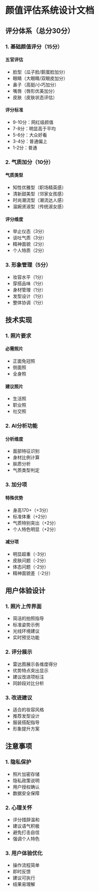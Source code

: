 # 颜值评估系统设计文档

## 评分体系（总分30分）

### 1. 基础颜值评分（15分）

#### 五官评估
- 脸型（瓜子脸/鹅蛋脸加分）
- 眼睛（大眼睛/双眼皮加分）
- 鼻子（高挺/小巧加分）
- 嘴唇（唇形优美加分）
- 皮肤（皮肤状态评估）

#### 评分标准
- 9-10分：网红级颜值
- 7-8分：明显高于平均
- 5-6分：大众好看
- 3-4分：普通偏上
- 1-2分：普通

### 2. 气质加分（10分）

#### 气质类型
- 知性优雅型（职场精英感）
- 清新甜美型（邻家女孩感）
- 时尚潮流型（潮流达人感）
- 温婉贤淑型（传统淑女感）

#### 评分维度
- 举止仪态（3分）
- 谈吐气质（3分）
- 精神面貌（2分）
- 个人特质（2分）

### 3. 形象管理（5分）
- 妆容水平（1分）
- 穿搭品味（1分）
- 身材管理（1分）
- 发型设计（1分）
- 整体协调（1分）

## 技术实现

### 1. 照片要求

#### 必需照片
- 正面免冠照
- 侧面照
- 全身照

#### 建议照片
- 生活照
- 职业照
- 社交照

### 2. AI分析功能

#### 分析维度
- 面部特征识别
- 身材比例计算
- 肤质分析
- 气质类型判定

### 3. 加分项

#### 特殊优势
- 身高170+（+3分）
- 标准体重（+2分）
- 气质特别突出（+2分）
- 个人特色明显（+2分）

#### 减分项
- 明显超重（-3分）
- 皮肤问题（-2分）
- 体态问题（-2分）
- 精神面貌差（-2分）

## 用户体验设计

### 1. 照片上传界面
- 简洁的拍照指导
- 标准姿势示例
- 光线环境建议
- 实时预览功能

### 2. 评分展示
- 雷达图展示各维度得分
- 优势特点突出显示
- 建议改进项标注
- 同龄段对比分析

### 3. 改进建议
- 适合的妆容风格
- 推荐发型设计
- 服装搭配指导
- 形象提升方案

## 注意事项

### 1. 隐私保护
- 照片加密存储
- 隐私政策说明
- 用户授权确认
- 数据安全保障

### 2. 心理关怀
- 评分措辞温和
- 建议语气积极
- 避免打击自信
- 强调个人特色

### 3. 用户体验优化
- 操作流程简单
- 即时反馈
- 建议可执行
- 结果易理解
